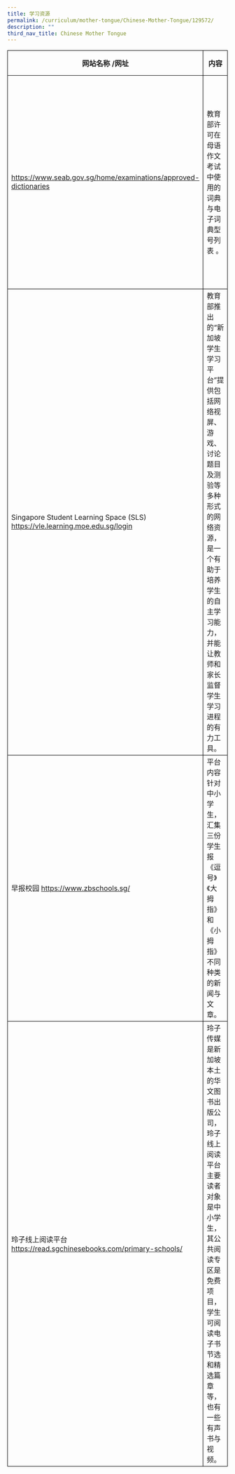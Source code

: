 ```yaml
---
title: 学习资源
permalink: /curriculum/mother-tongue/Chinese-Mother-Tongue/129572/
description: ""
third_nav_title: Chinese Mother Tongue
---
```

<table>
	<thead>
		<tr style="border:1px solid black">
			<th style="border:1px solid black">网站名称 /网址</th>
			<th style="border:1px solid black">内容</th>
			<th style="border:1px solid black">对象</th>
			<th style="border:1px solid black">作用</th>
		</tr>
	</thead>
	<tbody>
		<tr style="border:1px solid black">
			<td style="border:1px solid black"><a href="https://www.seab.gov.sg/home/examinations/approved-dictionaries">https://www.seab.gov.sg/home/examinations/approved-dictionaries</a>
			</td>
			<td style="border:1px solid black">教育部许可在母语作文考试中使用的词典与电子词典型号列表 。	
			</td>
			<td style="border:1px solid black">3到6年级的学生</td>
			<td style="border:1px solid black">辅助学生在作文考试中选用正确的词语；也可在日常学习中随时查找不会读写的词语 。
</td>
		</tr>
		<tr style="border:1px solid black">
			<td style="border:1px solid black">Singapore Student Learning Space (SLS)
				<a href="https://vle.learning.moe.edu.sg/login">https://vle.learning.moe.edu.sg/login</a>
			</td>
			<td style="border:1px solid black">教育部推出的“新加坡学生学习平台”提供包括网络视屏、游戏、讨论题目及测验等多种形式的网络资源，是一个有助于培养学生的自主学习能力，并能让教师和家长监督学生学习进程的有力工具。
			</td>
			<td style="border:1px solid black">1到6年级的学生</td>
			<td style="border:1px solid black">教师能根据学生的学习需要，为学生量身定制合适的学习材料，让学生无论在何时何地，都能使用这个平台来温习功课，加强理解，并巩固所学的知识。
			</td>
		</tr>
		<tr style="border:1px solid black">
			<td style="border:1px solid black">
				早报校园
				<a href="https://www.zbschools.sg/">
					https://www.zbschools.sg/
				</a>
			</td>
			<td style="border:1px solid black">平台内容针对中小学生，汇集三份学生报《逗号》《大拇指》和《小拇指》不同种类的新闻与文章。
			</td>
			<td style="border:1px solid black">1到6年级的学生</td>
			<td style="border:1px solid black">培养学生的阅读兴趣与自主学习的能力，提升他们语文程度 。
			</td>
		</tr>
		<tr style="border:1px solid black">
			<td style="border:1px solid black">玲子线上阅读平台
				<a href="https://read.sgchinesebooks.com/primary-schools/">
					https://read.sgchinesebooks.com/primary-schools/
				</a>
			</td>
			<td style="border:1px solid black">玲子传媒是新加坡本土的华文图书出版公司，玲子线上阅读平台主要读者对象是中小学生，其公共阅读专区是免费项目，学生可阅读电子书节选和精选篇章等，也有一些有声书与视频。
			</td>
			<td style="border:1px solid black">1到6年级的学生</td>
			<td style="border:1px solid black">培养学生的阅读兴趣与自主学习的能力，提升他们语文程度</td>
		</tr>
	</tbody>
</table>